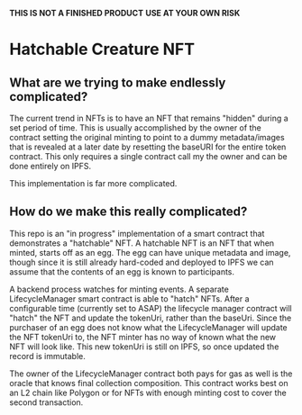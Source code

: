 **THIS IS NOT A FINISHED PRODUCT**
**USE AT YOUR OWN RISK**

# Hatchable Creature NFT

## What are we trying to make endlessly complicated?

The current trend in NFTs is to have an NFT that remains "hidden" during a set period of time. This is usually accomplished by the owner of the contract setting the original minting to point to a dummy metadata/images that is revealed at a later date by resetting the baseURI for the entire token contract. This only requires a single contract call my the owner and can be done entirely on IPFS.

This implementation is far more complicated.

## How do we make this really complicated?

This repo is an "in progress" implementation of a smart contract that demonstrates a "hatchable" NFT. A hatchable NFT is an NFT that when minted, starts off as an egg. The egg can have unique metadata and image, though since it is still already hard-coded and deployed to IPFS we can assume that the contents of an egg is known to participants.

A backend process watches for minting events. A separate LifecycleManager smart contract is able to "hatch" NFTs. After a configurable time (currently set to ASAP) the lifecycle manager contract will "hatch" the NFT and update the tokenUri, rather than the baseUri. Since the purchaser of an egg does not know what the LifecycleManager will update the NFT tokenUri to, the NFT minter has no way of known what the new NFT will look like. This new tokenUri is still on IPFS, so once updated the record is immutable.

The owner of the LifecycleManager contract both pays for gas as well is the oracle that knows final collection composition. This contract works best on an L2 chain like Polygon or for NFTs with enough minting cost to cover the second transaction.
